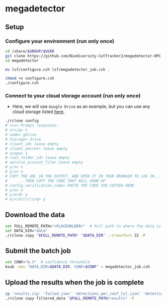 # megadetector

## Setup

### Configure your environment (run only once)

```sh
cd /share/$GROUP/$USER
git clone https://github.com/Biodiversity-CatTracker2/megadetector-HPC.git megadetector
cd megadetector

mv lsf/configure.csh lsf/megadetector_job.csh .

chmod +x configure.csh
./configure.csh
```

### Connect to your cloud storage account (run only once)

- Here, we will use `Google Drive` as an example, but you can use any cloud storage listed [here](https://rclone.org/docs/).

```sh
./rclone config
# >>>> Prompt responses:
# n/s/q> n
# name> gdrive
# Storage> drive
# client_id> leave empty
# client_secret> leave empty
# scope> 1
# root_folder_id> leave empty
# service_account_file> leave empty
# y/n> n
# y/n> n
# COPY THE URL IN THE OUTPUT, AND OPEN IT IN YOUR BROWSER TO LOG IN...
#     ...THEN COPY THE CODE THAT WILL SHOW UP
# config_verification_code> PASTE THE CODE YOU COPIED HERE
# y/n> n
# y/e/d> y
# e/n/d/r/c/s/q> q
```

## Download the data

```sh
set FULL_REMOTE_PATH="<PLACEHOLDER>"  # Full path to where the data is kept, including the remote entry name
set DATA_DIR="data"
./rclone copy "$FULL_REMOTE_PATH" "$DATA_DIR" --transfers 32 -P
```

## Submit the batch job

```sh
set CONF="0.3"  # confidence threshold
bsub -env "DATA_DIR=$DATA_DIR, CONF=$CONF" < megadetector_job.csh
```

## Upload the results when the job is complete

```sh
cp 'results.zip' 'failed.json' 'detections_per_conf_lvl.json' 'detections_per_conf_lvl_count.json' filtered_data
./rclone copy filtered_data "$FULL_REMOTE_PATH/results" -P
```
